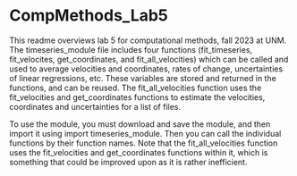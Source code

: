 # CompMethods_Lab5
This readme overviews lab 5 for computational methods, fall 2023 at UNM. The timeseries_module file includes four functions
(fit_timeseries, fit_velocites, get_coordinates, and fit_all_velocities) which can be called and used to average velocities and coordinates, rates of change, uncertainties 
of linear regressions, etc. These variables are stored and returned in the functions, and can be reused. The fit_all_velocities function uses the fit_velocities and 
get_coordinates functions to estimate the velocities, coordinates and uncertainties for a list of files.

To use the module, you must download and save the module, and then import it using import timeseries_module. Then you can call the individual functions by their function 
names. Note that the fit_all_velocities function uses the fit_velocities and get_coordinates functions within it, which is something that could be improved upon as it
is rather inefficient.
